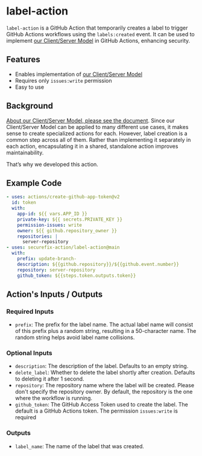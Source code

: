 # label-action

`label-action` is a GitHub Action that temporarily creates a label to trigger GitHub Actions workflows using the `labels:created` event.
It can be used to implement [our Client/Server Model](https://github.com/securefix-action/client-server-model-docs) in GitHub Actions, enhancing security.

## Features

- Enables implementation of [our Client/Server Model](https://github.com/securefix-action/client-server-model-docs)
- Requires only `issues:write` permission
- Easy to use

## Background

[About our Client/Server Model, please see the document](https://github.com/securefix-action/client-server-model-docs).
Since our Client/Server Model can be applied to many different use cases, it makes sense to create specialized actions for each.
However, label creation is a common step across all of them.
Rather than implementing it separately in each action, encapsulating it in a shared, standalone action improves maintainability.

That’s why we developed this action.

## Example Code

```yaml
- uses: actions/create-github-app-token@v2
  id: token
  with:
    app-id: ${{ vars.APP_ID }}
    private-key: ${{ secrets.PRIVATE_KEY }}
    permission-issues: write
    owner: ${{ github.repository_owner }}
    repositories: |
      server-repository
- uses: securefix-action/label-action@main
  with:
    prefix: update-branch-
    description: ${{github.repository}}/${{github.event.number}}
    repository: server-repository
    github_token: ${{steps.token.outputs.token}}
```

## Action's Inputs / Outputs

### Required Inputs

- `prefix`: The prefix for the label name. The actual label name will consist of this prefix plus a random string, resulting in a 50-character name. The random string helps avoid label name collisions.

### Optional Inputs

- `description`: The description of the label. Defaults to an empty string.
- `delete_label`: Whether to delete the label shortly after creation. Defaults to deleting it after 1 second.
- `repository`: The repository name where the label will be created. Please don't specify the repository owner. By default, the repository is the one where the workflow is running.
- `github_token`: The GitHub Access Token used to create the label. The default is a GitHub Actions token. The permission `issues:write` is required

### Outputs

- `label_name`: The name of the label that was created.

